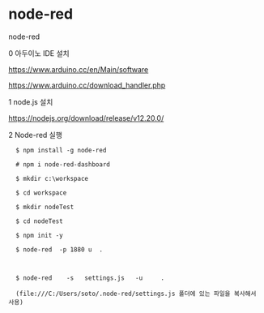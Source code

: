 # node-red
node-red


0 아두이노 IDE 설치

https://www.arduino.cc/en/Main/software

https://www.arduino.cc/download_handler.php



1 node.js 설치

https://nodejs.org/download/release/v12.20.0/


2 Node-red 실행

      $ npm install -g node-red

      # npm i node-red-dashboard

      $ mkdir c:\workspace

      $ cd workspace

      $ mkdir nodeTest

      $ cd nodeTest

      $ npm init -y

      $ node-red  -p 1880 u  .
      
      

      $ node-red    -s   settings.js   -u     .

      (file:///C:/Users/soto/.node-red/settings.js 폴더에 있는 파일을 복사해서 사용) 





